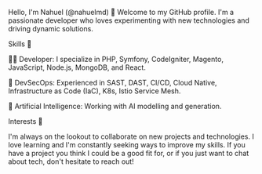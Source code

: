 Hello, I'm Nahuel (@nahuelmd) 👋
Welcome to my GitHub profile. I'm a passionate developer who loves experimenting with new technologies and driving dynamic solutions.

Skills 🚀 

🥷🏻 Developer: I specialize in PHP, Symfony, CodeIgniter, Magento, JavaScript, Node.js, MongoDB, and React.


🔄 DevSecOps: Experienced in SAST, DAST, CI/CD, Cloud Native, Infrastructure as Code (IaC), K8s, Istio Service Mesh.


🤖 Artificial Intelligence: Working with AI modelling and generation.

Interests 👀


I'm always on the lookout to collaborate on new projects and technologies. I love learning and I'm constantly seeking ways to improve my skills. If you have a project you think I could be a good fit for, or if you just want to chat about tech, don't hesitate to reach out!
